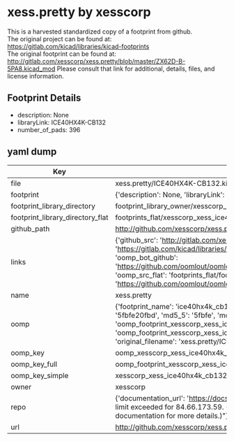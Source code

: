 # xess.pretty by xesscorp  
This is a harvested standardized copy of a footprint from github.  
The original project can be found at:  
https://gitlab.com/kicad/libraries/kicad-footprints  
The original footprint can be found at:
http://gitlab.com/xesscorp/xess.pretty/blob/master/ZX62D-B-5PA8.kicad_mod
Please consult that link for additional, details, files, and license information.  
## Footprint Details
* description: None  
* libraryLink: ICE40HX4K-CB132  
* number_of_pads: 396  
## yaml dump  
| Key | Value |  
| --- | --- |  
| file | xess.pretty/ICE40HX4K-CB132.kicad_mod |  
| footprint | {'description': None, 'libraryLink': 'ICE40HX4K-CB132', 'number_of_pads': 396} |  
| footprint_library_directory | footprint_library_owner/xesscorp_xess.pretty |  
| footprint_library_directory_flat | footprints_flat/xesscorp_xess_ice40hx4k_cb132/working |  
| github_path | http://github.com/xesscorp/xess.pretty/blob/master/ICE40HX4K-CB132.kicad_mod |  
| links | {'github_src': 'http://gitlab.com/xesscorp/xess.pretty/blob/master/ZX62D-B-5PA8.kicad_mod', 'github_src_repo': 'https://gitlab.com/kicad/libraries/kicad-footprints', 'oomp_bot': 'footprints/xesscorp_xess_ice40hx4k_cb132/working', 'oomp_bot_github': 'https://github.com/oomlout/oomlout_oomp_footprint_bot/tree/main/footprints/xesscorp_xess_ice40hx4k_cb132/working', 'oomp_src_flat': 'footprints_flat/footprints_flat/xesscorp_xess_ice40hx4k_cb132/working', 'oomp_src_flat_github': 'https://github.com/oomlout/oomlout_oomp_footprint_src/tree/main/footprints_flat/xesscorp_xess_ice40hx4k_cb132/working'} |  
| name | xess.pretty |  
| oomp | {'footprint_name': 'ice40hx4k_cb132', 'library_name': 'xess', 'md5': '5fbfe20fbd2412e815c2842c0fa6c6b7', 'md5_10': '5fbfe20fbd', 'md5_5': '5fbfe', 'md5_6': '5fbfe2', 'oomp_key': 'oomp_xesscorp_xess_ice40hx4k_cb132', 'oomp_key_extra': 'oomp_footprint_xesscorp_xess_ice40hx4k_cb132', 'oomp_key_full': 'oomp_footprint_xesscorp_xess_ice40hx4k_cb132_5fbfe2', 'oomp_key_simple': 'xesscorp_xess_ice40hx4k_cb132', 'original_filename': 'xess.pretty/ICE40HX4K-CB132.kicad_mod', 'owner_name': 'xesscorp'} |  
| oomp_key | oomp_xesscorp_xess_ice40hx4k_cb132 |  
| oomp_key_full | oomp_footprint_xesscorp_xess_ice40hx4k_cb132 |  
| oomp_key_simple | xesscorp_xess_ice40hx4k_cb132 |  
| owner | xesscorp |  
| repo | {'documentation_url': 'https://docs.github.com/rest/overview/resources-in-the-rest-api#rate-limiting', 'message': "API rate limit exceeded for 84.66.173.59. (But here's the good news: Authenticated requests get a higher rate limit. Check out the documentation for more details.)"} |  
| url | http://github.com/xesscorp/xess.pretty |  

